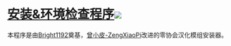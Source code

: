 # [安装&环境检查程序![](https://img.shields.io/github/release/LocalizeLimbusCompany/LLC_MOD_Toolbox.svg?label=Version|最新版)](../../releases)

本程序是由[Bright1192](https://github.com/Bright1192)奠基，[曾小皮-ZengXiaoPi](https://github.com/ZengXiaoPi)改进的零协会汉化模组安装器。
